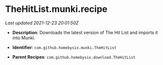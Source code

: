# TheHitList.munki.recipe

_Last updated 2021-12-23 20:01:50Z_

- **Description**: Downloads the latest version of The Hit List and imports it into Munki.

- **Identifier**: `com.github.homebysix.munki.TheHitList`

- **Parent Recipes**: `com.github.homebysix.download.TheHitList`
